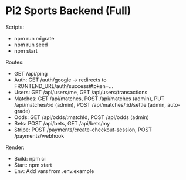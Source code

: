 
# Pi2 Sports Backend (Full)

Scripts:
- npm run migrate
- npm run seed
- npm start

Routes:
- GET /api/ping
- Auth: GET /auth/google -> redirects to FRONTEND_URL/auth/success#token=...
- Users: GET /api/users/me, GET /api/users/transactions
- Matches: GET /api/matches, POST /api/matches (admin), PUT /api/matches/:id (admin), POST /api/matches/:id/settle (admin, auto-grade)
- Odds: GET /api/odds/:matchId, POST /api/odds (admin)
- Bets: POST /api/bets, GET /api/bets/my
- Stripe: POST /payments/create-checkout-session, POST /payments/webhook

Render:
- Build: npm ci
- Start: npm start
- Env: Add vars from .env.example
